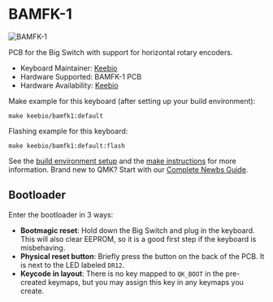 # BAMFK-1

![BAMFK-1](https://i.imgur.com/DF9dW7dh.png)

PCB for the Big Switch with support for horizontal rotary encoders.

* Keyboard Maintainer: [Keebio](https://github.com/nooges)
* Hardware Supported: BAMFK-1 PCB
* Hardware Availability: [Keebio](https://keeb.io/)

Make example for this keyboard (after setting up your build environment):

    make keebio/bamfk1:default

Flashing example for this keyboard:

    make keebio/bamfk1:default:flash

See the [build environment setup](https://docs.qmk.fm/#/getting_started_build_tools) and the [make instructions](https://docs.qmk.fm/#/getting_started_make_guide) for more information. Brand new to QMK? Start with our [Complete Newbs Guide](https://docs.qmk.fm/#/newbs).

## Bootloader

Enter the bootloader in 3 ways:

* **Bootmagic reset**: Hold down the Big Switch and plug in the keyboard. This will also clear EEPROM, so it is a good first step if the keyboard is misbehaving.
* **Physical reset button**: Briefly press the button on the back of the PCB. It is next to the LED labeled `DR12`.
* **Keycode in layout**: There is no key mapped to `QK_BOOT` in the pre-created keymaps, but you may assign this key in any keymaps you create.
